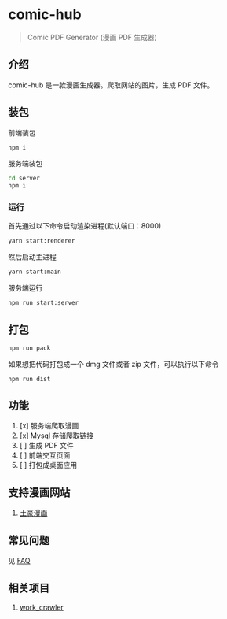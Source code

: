 # comic-hub

> Comic PDF Generator (漫画 PDF 生成器)

## 介绍

comic-hub 是一款漫画生成器。爬取网站的图片，生成 PDF 文件。

## 装包

前端装包

```bash
npm i
```

服务端装包

```bash
cd server
npm i
```

### 运行

首先通过以下命令启动渲染进程(默认端口：8000)

```bash
yarn start:renderer
```

然后启动主进程

```bash
yarn start:main
```

服务端运行

```bash
npm run start:server
```

## 打包

```bash
npm run pack
```

如果想把代码打包成一个 dmg 文件或者 zip 文件，可以执行以下命令

```bash
npm run dist
```

## 功能

1. [x] 服务端爬取漫画
2. [x] Mysql 存储爬取链接
3. [ ] 生成 PDF 文件
4. [ ] 前端交互页面
5. [ ] 打包成桌面应用

## 支持漫画网站

1. [土豪漫画](https://www.manhuagui.com)

## 常见问题

见 [FAQ](./docs/faq.md)

## 相关项目

1. [work_crawler](https://github.com/kanasimi/work_crawler)
